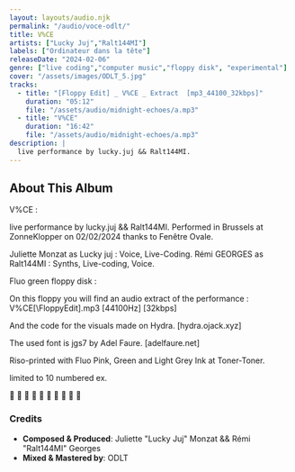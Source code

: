 ```yaml
---
layout: layouts/audio.njk
permalink: "/audio/voce-odlt/"
title: V%CE
artists: ["Lucky Juj","Ralt144MI"]
labels: ["Ordinateur dans la tête"]
releaseDate: "2024-02-06"
genre: ["live coding","computer music","floppy disk", "experimental"]
cover: "/assets/images/ODLT_5.jpg"
tracks:
  - title: "[Floppy Edit] _ V%CE _ Extract  [mp3_44100_32kbps]"
    duration: "05:12"
    file: "/assets/audio/midnight-echoes/a.mp3"
  - title: "V%CE"
    duration: "16:42"
    file: "/assets/audio/midnight-echoes/a.mp3"
description: |
  live performance by lucky.juj && Ralt144MI.
---
```


## About This Album

V%CE :

live performance by lucky.juj && Ralt144MI.
Performed in Brussels at ZonneKlopper on 02/02/2024 thanks to Fenêtre Ovale.

Juliette Monzat as Lucky juj : Voice, Live-Coding.
Rémi GEORGES as Ralt144MI : Synths, Live-coding, Voice.

Fluo green floppy disk :

On this floppy you will find an audio extract of the performance :
V%CE[\FloppyEdit].mp3 [44100Hz] [32kbps]

And the code for the visuals made on Hydra. [hydra.ojack.xyz]

The used font is jgs7 by Adel Faure. [adelfaure.net]

Riso-printed with Fluo Pink, Green and Light Grey Ink at Toner-Toner.

limited to 10 numbered ex.

💾 💾 💾 💾 💾 💾 💾 💾 💾 💾

### Credits

- **Composed & Produced**: Juliette "Lucky Juj" Monzat && Rémi "Ralt144MI" Georges
- **Mixed & Mastered by**: ODLT
